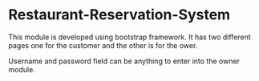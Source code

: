 # Restaurant-Reservation-System
This module is developed using bootstrap framework. It has two different pages one for the customer and the other is for the ower.

Username and password field can be anything to enter into the owner module.
